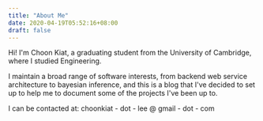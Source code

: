 ```yaml
---
title: "About Me"
date: 2020-04-19T05:52:16+08:00
draft: false
---
```


Hi! I'm Choon Kiat, a graduating student from the University of Cambridge, where I studied Engineering. 

I maintain a broad range of software interests, from backend web service architecture to bayesian inference, and this is a blog that I've decided to set up to help me to document some of the projects I've been up to. 

I can be contacted at: choonkiat - dot - lee @ gmail - dot - com

